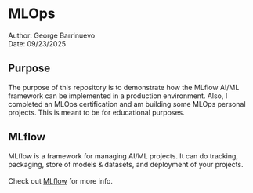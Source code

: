 # MLOps
Author: George Barrinuevo<br>
Date: 09/23/2025<br>

## Purpose
The purpose of this repository is to demonstrate how the MLflow AI/ML framework can be implemented in a production environment. Also, I completed an MLOps certification and am building some MLOps personal projects. This is meant to be for educational purposes.

## MLflow
MLflow is a framework for managing AI/ML projects. It can do tracking, packaging, store of models & datasets, and deployment of your projects.<br><br>
Check out [MLflow](https://github.com/geo1590/MLOps/tree/main/MLflow) for more info.
